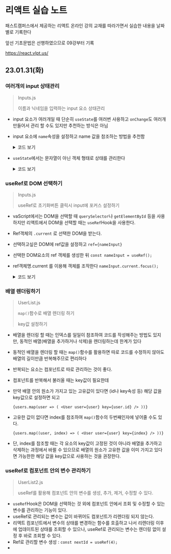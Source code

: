 # 리액트 실습 노트
패스트캠퍼스에서 제공하는 리액트 온라인 강의 교재를 따라가면서 실습한 내용을 날짜별로 기록한다

앞선 기초문법은 선행하였으므로 09강부터 기록

https://react.vlpt.us/

## 23.01.31(화)
### 여러개의 input 상태관리
> Inputs.js
>
> 이름과 닉네임을 입력하는 input 요소 상태관리


- input 요소가 여러개일 때 단순히 `useState`를 여러번 사용하고 `onChange`도 여러개 만들어서 관리 할 수도 있지만 추천하는 방식은 아님
- input 요소에 `name`속성을 설정하고 name 값을 참조하는 방법을 추천함
  <details>
    <summary>코드 보기</summary>
    
    ```javascript
    return (
      <>
        <input
          type="text"
          placeholder="이름"
          onChange={onChange}
          value={name}
          name="name" // name 속성을 부여해 키값을 참조할 수 있도록 한다
        />
        <input
          type="text"
          placeholder="닉네임"
          onChange={onChange}
          value={nickname}
          name="nickname"
        />
      </>
    );
    ```
  </details>
- `useState`에서는 문자열이 아닌 객체 형태로 상태를 관리한다
  <details>
    <summary>코드 보기</summary>
    
    ```javascript
    const [inputs, setInputs] = useState({
      name: "",
      nickname: "",
    }); // inputs 변수 useState 선언 및 초기값 설정
  
    const { name, nickname } = inputs; // 비구조화 할당을 통해 값 추출(input.name 을 name으로 불러올 수 있다)
    
    const onChange = (e) => {
      const { value, name } = e.target; // e.target 에서 name 과 value 를 추출
      // 여기서 name은 input요소의 name속성 을 의미한다. 변수 name과 혼동하지 말것
      
      // useState()로 inputs 변수값 변경하기
      setInputs({
        ...inputs, // 기존의 input 객체를 복사한 뒤
        [name]: value, // name 키를 가진 값을 value로 설정
      });
    };
    ```
  </details>
  
### useRef로 DOM 선택하기
> Inputs.js
>
> useRef로 초기화버튼 클릭시 input에 포커스 설정하기


- vaScript에서는 DOM을 선택할 때 `querySelector`나 `getElementById` 등을 사용하지만 리액트에서 DOM을 선택할 때는 `useRef`Hook을 사용한다.
- Ref객체의 `.current` 로 선택한 DOM을 받는다.
- 선택하고싶은 DOM에 ref값을 설정하고 `ref={nameInput}`
- 선택한 DOM요소의 ref 객체를 생성한 뒤 `const nameInput = useRef();`
- ref객체명.current 를 이용해 객체를 조작한다 `nameInput.current.focus();`
  <details>
    <summary>코드 보기</summary>
    
    ```javascript
    ...
    const nameInput = useRef(); // 선택한 DOM요소 ref객체 생성
    
    // 리셋버튼 클릭시 실행되는 함수
    const onReset = () => {
      // 리셋버튼 클릭시 inputs 값 초기화
      setInputs({
        name: "",
        nickname: "",
      });
      // ref로 선택한 DOM에 포커스 설정
      nameInput.current.focus();
    };
  
    return (
      <>
        <input
          type="text"
          placeholder="이름"
          onChange={onChange}
          value={name}
          name="name"
          ref={nameInput} // 선택하고싶은 DOM에 ref값 설정
        />
        ...
        <button onClick={onReset}>초기화</button>
        ...
      </>
    );
    ```
  </details>
  
### 배열 렌더링하기
> UserList.js
>
> `map()`함수로 배열 렌더링 하기
>
> key값 설정하기


- 배열을 렌더링 할 때는 인덱스를 일일이 참조하여 코드를 작성해주는 방법도 있지만, 동적인 배열(배열을 추가하거나 삭제)을 렌더링하는데 한계가 있다
- 동적인 배열을 렌더링 할 때는 `map()`함수를 활용하면 따로 코드를 수정하지 않아도 배열의 길이만큼 반복해주므로 편리하다
- 반복되는 요소는 컴포넌트로 따로 관리하는 것이 좋다.
- 컴포넌트를 반복해서 불러올 때는 key값이 필요한데
- 만약 배열 안의 원소가 가지고 있는 고유값이 있다면 (id나 key속성 등) 해당 값을 key값으로 설정하면 되고

    `{users.map(user => (
      <User user={user} key={user.id} />
    ))}`
- 고유한 값이 없다면 index를 참조하여 `map()`함수의 두번째인자에 넣어줄 수도 있다.

    `{users.map((user, index) => (
      <User user={user} key={index} />
    ))}`
- 단, index를 참조할 때는 각 요소의 key값이 고정된 것이 아니라 배열을 추가하고 삭제하는 과정에서 바뀔 수 있으므로 배열의 원소가 고유한 값을 이미 가지고 있다면 가능한한 해당 값을 key값으로 사용하는 것을 권장한다.

### useRef로 컴포넌트 안의 변수 관리하기
> UserList2.js
>
> useRef를 활용해 컴포넌트 안의 변수를 생성, 추가, 제거, 수정할 수 있다.


- `useRef`Hook은 DOM을 선택하는 것 외에 컴포넌트 안에서 조회 및 수정할 수 있는 변수를 관리하는 기능이 있다. 
- useRef로 관리되는 변수는 값이 바뀌어도 컴포넌트가 리렌더링 되지 않는다.
- 리액트 컴포넌트에서 변수의 상태를 변경하는 함수를 호출하고 나서 리렌더링 이후에 업데이트된 상태를 조회할 수 있으나, useRef로 관리되는 변수는 렌더링 없이 설정 후 바로 조회할 수 있다.
- Ref로 관리할 변수 생성 : `const nextId = useRef(4);`
- 
